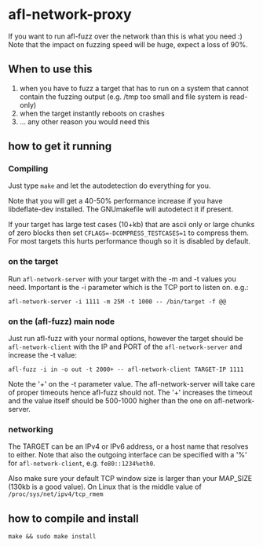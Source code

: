 # afl-network-proxy

If you want to run afl-fuzz over the network than this is what you need :)
Note that the impact on fuzzing speed will be huge, expect a loss of 90%.

## When to use this

1. when you have to fuzz a target that has to run on a system that cannot
   contain the fuzzing output (e.g. /tmp too small and file system is read-only)
2. when the target instantly reboots on crashes
3. ... any other reason you would need this

## how to get it running

### Compiling

Just type `make` and let the autodetection do everything for you.

Note that you will get a 40-50% performance increase if you have libdeflate-dev
installed. The GNUmakefile will autodetect it if present.

If your target has large test cases (10+kb) that are ascii only or large chunks
of zero blocks then set `CFLAGS=-DCOMPRESS_TESTCASES=1` to compress them.
For most targets this hurts performance though so it is disabled by default.

### on the target

Run `afl-network-server` with your target with the -m and -t values you need.
Important is the -i parameter which is the TCP port to listen on.
e.g.:
```
afl-network-server -i 1111 -m 25M -t 1000 -- /bin/target -f @@
```

### on the (afl-fuzz) main node

Just run afl-fuzz with your normal options, however the target should be
`afl-network-client` with the IP and PORT of the `afl-network-server` and
increase the -t value:
```
afl-fuzz -i in -o out -t 2000+ -- afl-network-client TARGET-IP 1111
```
Note the '+' on the -t parameter value. The afl-network-server will take
care of proper timeouts hence afl-fuzz should not. The '+' increases the
timeout and the value itself should be 500-1000 higher than the one on 
afl-network-server.

### networking

The TARGET can be an IPv4 or IPv6 address, or a host name that resolves to
either. Note that also the outgoing interface can be specified with a '%' for
`afl-network-client`, e.g. `fe80::1234%eth0`.

Also make sure your default TCP window size is larger than your MAP_SIZE
(130kb is a good value).
On Linux that is the middle value of `/proc/sys/net/ipv4/tcp_rmem` 

## how to compile and install

`make && sudo make install`

